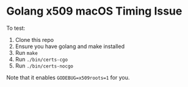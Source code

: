 # Golang x509 macOS Timing Issue

To test:

1. Clone this repo
1. Ensure you have golang and make installed
1. Run `make`
1. Run `./bin/certs-cgo`
1. Run `./bin/certs-nocgo`

Note that it enables `GODEBUG=x509roots=1` for you.
